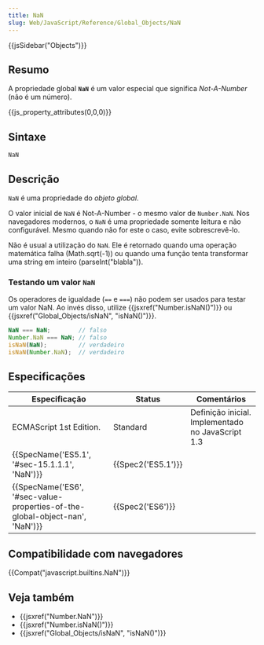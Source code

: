 ```yaml
---
title: NaN
slug: Web/JavaScript/Reference/Global_Objects/NaN
---
```

{{jsSidebar("Objects")}}

## Resumo

A propriedade global **`NaN`** é um valor especial que significa _Not-A-Number_ (não é um número).

{{js_property_attributes(0,0,0)}}

## Sintaxe

```
NaN
```

## Descrição

`NaN` é uma propriedade do _objeto global_.

O valor inicial de `NaN` é Not-A-Number - o mesmo valor de `Number.NaN`. Nos navegadores modernos, o `NaN` é uma propriedade somente leitura e não configurável. Mesmo quando não for este o caso, evite sobrescrevê-lo.

Não é usual a utilização do `NaN`. Ele é retornado quando uma operação matemática falha (Math.sqrt(-1)) ou quando uma função tenta transformar uma string em inteiro (parseInt("blabla")).

### Testando um valor `NaN`

Os operadores de igualdade (`==` e `===`) não podem ser usados para testar um valor NaN. Ao invés disso, utilize {{jsxref("Number.isNaN()")}} ou {{jsxref("Global_Objects/isNaN", "isNaN()")}}.

```js
NaN === NaN;        // falso
Number.NaN === NaN; // falso
isNaN(NaN);         // verdadeiro
isNaN(Number.NaN);  // verdadeiro
```

## Especificações

| Especificação                                                                                        | Status                   | Comentários                                       |
| ---------------------------------------------------------------------------------------------------- | ------------------------ | ------------------------------------------------- |
| ECMAScript 1st Edition.                                                                              | Standard                 | Definição inicial. Implementado no JavaScript 1.3 |
| {{SpecName('ES5.1', '#sec-15.1.1.1', 'NaN')}}                                         | {{Spec2('ES5.1')}} |                                                   |
| {{SpecName('ES6', '#sec-value-properties-of-the-global-object-nan', 'NaN')}} | {{Spec2('ES6')}}     |                                                   |

## Compatibilidade com navegadores

{{Compat("javascript.builtins.NaN")}}

## Veja também

- {{jsxref("Number.NaN")}}
- {{jsxref("Number.isNaN()")}}
- {{jsxref("Global_Objects/isNaN", "isNaN()")}}
